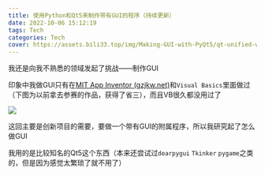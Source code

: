 ```yaml
---
title: 使用Python和Qt5来制作带有GUI的程序（持续更新）
date: 2022-10-06 15:12:19
tags: Tech
categories: Tech
cover: https://assets.bili33.top/img/Making-GUI-with-PyQt5/qt-unified-windows-x64-4.4.2-online-20221006-151257.png
---
```


我还是向我不熟悉的领域发起了挑战——制作GUI

印象中我做GUI只有在[MIT App Inventor (gzjkw.net)](http://app.gzjkw.net/)和`Visual Basics`里面做过（下图为以前拿去参赛的作品，获得了省三），而且VB很久都没用过了

![](https://assets.bili33.top/img/Making-GUI-with-PyQt5/msedge-20221006-151746.png)

这回主要是创新项目的需要，要做一个带有GUI的附属程序，所以我研究起了怎么做GUI

我用的是比较知名的Qt5这个东西（本来还尝试过`dearpygui` `Tkinker` `pygame`之类的，但是因为感觉太繁琐了就不用了）

